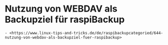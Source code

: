 # Nutzung von WEBDAV als Backupziel für raspiBackup

``` admonish note title="Quelle"
- <https://www.linux-tips-and-tricks.de/de/raspibackupcategoried/644-nutzung-von-webdav-als-backupziel-fuer-raspibackup>
```
